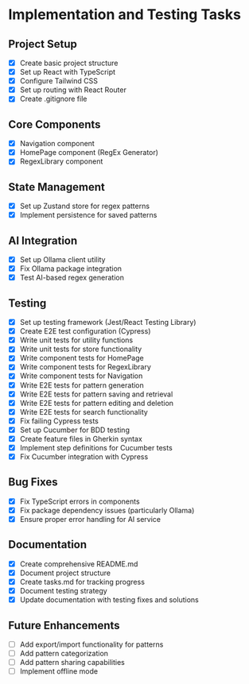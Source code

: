 # Implementation and Testing Tasks

## Project Setup
- [x] Create basic project structure
- [x] Set up React with TypeScript
- [x] Configure Tailwind CSS
- [x] Set up routing with React Router
- [x] Create .gitignore file

## Core Components
- [x] Navigation component
- [x] HomePage component (RegEx Generator)
- [x] RegexLibrary component

## State Management
- [x] Set up Zustand store for regex patterns
- [x] Implement persistence for saved patterns

## AI Integration
- [x] Set up Ollama client utility
- [x] Fix Ollama package integration
- [x] Test AI-based regex generation

## Testing
- [x] Set up testing framework (Jest/React Testing Library)
- [x] Create E2E test configuration (Cypress)
- [x] Write unit tests for utility functions
- [x] Write unit tests for store functionality
- [x] Write component tests for HomePage
- [x] Write component tests for RegexLibrary
- [x] Write component tests for Navigation
- [x] Write E2E tests for pattern generation
- [x] Write E2E tests for pattern saving and retrieval
- [x] Write E2E tests for pattern editing and deletion
- [x] Write E2E tests for search functionality
- [x] Fix failing Cypress tests
- [x] Set up Cucumber for BDD testing
- [x] Create feature files in Gherkin syntax
- [x] Implement step definitions for Cucumber tests
- [x] Fix Cucumber integration with Cypress

## Bug Fixes
- [x] Fix TypeScript errors in components
- [x] Fix package dependency issues (particularly Ollama)
- [x] Ensure proper error handling for AI service

## Documentation
- [x] Create comprehensive README.md
- [x] Document project structure
- [x] Create tasks.md for tracking progress
- [x] Document testing strategy
- [x] Update documentation with testing fixes and solutions

## Future Enhancements
- [ ] Add export/import functionality for patterns
- [ ] Add pattern categorization
- [ ] Add pattern sharing capabilities
- [ ] Implement offline mode 
